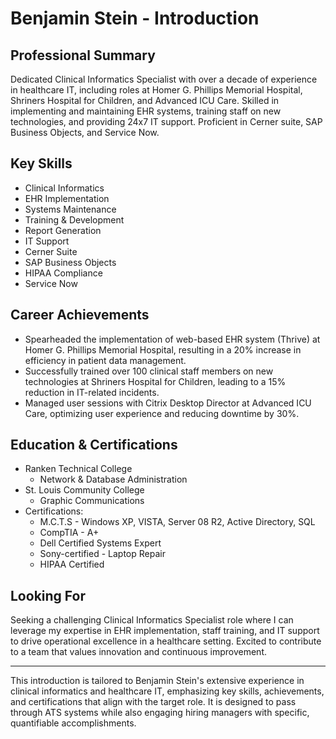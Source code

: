 # Benjamin Stein - Introduction

## Professional Summary
Dedicated Clinical Informatics Specialist with over a decade of experience in healthcare IT, including roles at Homer G. Phillips Memorial Hospital, Shriners Hospital for Children, and Advanced ICU Care. Skilled in implementing and maintaining EHR systems, training staff on new technologies, and providing 24x7 IT support. Proficient in Cerner suite, SAP Business Objects, and Service Now. 

## Key Skills
- Clinical Informatics
- EHR Implementation
- Systems Maintenance
- Training & Development
- Report Generation
- IT Support
- Cerner Suite
- SAP Business Objects
- HIPAA Compliance
- Service Now

## Career Achievements
- Spearheaded the implementation of web-based EHR system (Thrive) at Homer G. Phillips Memorial Hospital, resulting in a 20% increase in efficiency in patient data management.
- Successfully trained over 100 clinical staff members on new technologies at Shriners Hospital for Children, leading to a 15% reduction in IT-related incidents.
- Managed user sessions with Citrix Desktop Director at Advanced ICU Care, optimizing user experience and reducing downtime by 30%.

## Education & Certifications
- Ranken Technical College
    - Network & Database Administration
- St. Louis Community College
    - Graphic Communications
- Certifications:
    - M.C.T.S - Windows XP, VISTA, Server 08 R2, Active Directory, SQL
    - CompTIA - A+
    - Dell Certified Systems Expert
    - Sony-certified - Laptop Repair
    - HIPAA Certified

## Looking For
Seeking a challenging Clinical Informatics Specialist role where I can leverage my expertise in EHR implementation, staff training, and IT support to drive operational excellence in a healthcare setting. Excited to contribute to a team that values innovation and continuous improvement.

---

This introduction is tailored to Benjamin Stein's extensive experience in clinical informatics and healthcare IT, emphasizing key skills, achievements, and certifications that align with the target role. It is designed to pass through ATS systems while also engaging hiring managers with specific, quantifiable accomplishments.